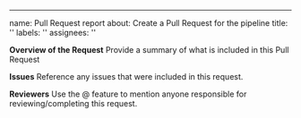 ---
name: Pull Request report
about: Create a Pull Request for the pipeline
title: ''
labels: ''
assignees: ''

**Overview of the Request**
Provide a summary of what is included in this Pull Request

**Issues**
Reference any issues that were included in this request.

**Reviewers**
Use the @ feature to mention anyone responsible for reviewing/completing this request.
